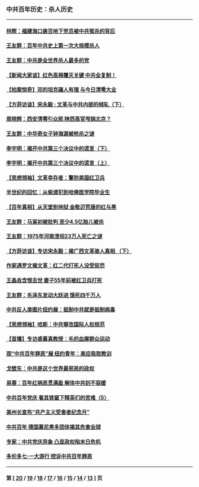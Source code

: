 ### 中共百年历史：杀人历史
---
#### [林辉：福建海口逾百地下党员被中共冤杀的背后](../../pages/nf1176106/n13878946.md?12230430) 
#### [王友群：百年中共史上第一次大规模杀人](../../pages/nf1176106/n13863785.md?12230430) 
#### [王友群：中共是全世界杀人最多的党](../../pages/nf1176106/n13860689.md?12230430) 
#### [【新闻大家谈】红色高棉覆灭关键 中共全复制！](../../pages/nf1176106/n13850222.md?12230430) 
#### [【拍案惊奇】邓的坦克碾人有理 与今日清零大业](../../pages/nf1176106/n13729574.md?12230430) 
#### [【方菲访谈】宋永毅 : 文革与中共内部的倾轧（下）](../../pages/nf1176106/n13486836.md?12230430) 
#### [周晓辉：西安清零引众怒 陕西高官甩锅北京？](../../pages/nf1176106/n13484627.md?12230430) 
#### [王友群：中华奇女子钟海源被枪杀之谜](../../pages/nf1176106/n13430555.md?12230430) 
#### [李宇明：揭开中共第三个决议中的谎言（下）](../../pages/nf1176106/n13389389.md?12230430) 
#### [李宇明：揭开中共第三个决议中的谎言（上）](../../pages/nf1176106/n13388697.md?12230430) 
#### [【思想领袖】文革幸存者：警防美国红卫兵](../../pages/nf1176106/n13339289.md?12230430) 
#### [半世纪的回忆：从偷渡犯到哈佛医学院毕业生](../../pages/nf1176106/n13345328.md?12230430) 
#### [【百年真相】从天堂到地狱 金敬迈荒唐的红与黑](../../pages/nf1176106/n13336995.md?12230430) 
#### [王友群：马寅初被批判 至少4.5亿胎儿被杀](../../pages/nf1176106/n13260313.md?12230430) 
#### [王友群：1975年河南溃坝23万人死亡之谜](../../pages/nf1176106/n13231576.md?12230430) 
#### [【方菲访谈】专访宋永毅：揭广西文革骇人真相 （下）](../../pages/nf1176106/n13209074.md?12230430) 
#### [作家遇罗文揭文革：红二代打死人没受惩罚](../../pages/nf1176106/n13205254.md?12230430) 
#### [王晶垚含恨去世 妻子55年前被红卫兵打死](../../pages/nf1176106/n13203590.md?12230430) 
#### [王友群：毛泽东发动大跃进 饿死四千万人](../../pages/nf1176106/n13177158.md?12230430) 
#### [中共反人类图片纽约展：抵制中共就是抵制病毒](../../pages/nf1176106/n13115371.md?12230430) 
#### [【思想领袖】哈斯：中共窜改国际人权规范](../../pages/nf1176106/n13053647.md?12230430) 
#### [【首播】专访盛慕真教授：毛的血腥群众运动](../../pages/nf1176106/n13091782.md?12230430) 
#### [观“中共百年罪恶”展 纽约青年：美应吸取教训](../../pages/nf1176106/n13085246.md?12230430) 
#### [戈壁东：中共是这个世界最邪恶的政权](../../pages/nf1176106/n13085641.md?12230430) 
#### [易蓉：百年红祸恶贯满盈 解体中共刻不容缓](../../pages/nf1176106/n13084455.md?12230430) 
#### [中共百年党庆 看其铁窗下精英们的苦难（5）](../../pages/nf1176106/n13076766.md?12230430) 
#### [美州长宣布“共产主义受害者纪念月”](../../pages/nf1176106/n13074024.md?12230430) 
#### [中共百年 德国慕尼黑多团体揭其危害全球](../../pages/nf1176106/n13068873.md?12230430) 
#### [专家：中共党庆异象 凸显政权陷末日危机](../../pages/nf1176106/n13067084.md?12230430) 
#### [多伦多七·一大游行 控诉中共百年罪恶](../../pages/nf1176106/n13062043.md?12230430) 

---
#### 第 [ [20](./20.md?12230430) / [19](./19.md?12230430) / [18](./18.md?12230430) / [17](./17.md?12230430) / [16](./16.md?12230430) / [15](./15.md?12230430) / [14](./14.md?12230430) / [13](./13.md?12230430) ] 页
